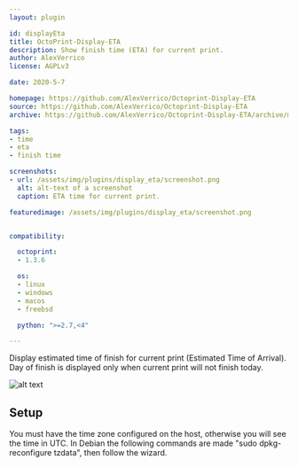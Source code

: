 ```yaml
---
layout: plugin

id: displayEta
title: OctoPrint-Display-ETA
description: Show finish time (ETA) for current print.
author: AlexVerrico
license: AGPLv3

date: 2020-5-7

homepage: https://github.com/AlexVerrico/Octoprint-Display-ETA
source: https://github.com/AlexVerrico/Octoprint-Display-ETA
archive: https://github.com/AlexVerrico/Octoprint-Display-ETA/archive/master.zip

tags:
- time
- eta
- finish time

screenshots:
- url: /assets/img/plugins/display_eta/screenshot.png
  alt: alt-text of a screenshot
  caption: ETA time for current print.

featuredimage: /assets/img/plugins/display_eta/screenshot.png


compatibility:

  octoprint:
  - 1.3.6

  os:
  - linux
  - windows
  - macos
  - freebsd

  python: ">=2.7,<4"

---
```


Display estimated time of finish for current print (Estimated Time of Arrival). Day of finish is displayed only when current print will not finish today.

![alt text](/assets/img/plugins/display_eta/screenshot.png)

## Setup


You must have the time zone configured on the host, otherwise you will see the time in UTC.
In Debian the following commands are made "sudo dpkg-reconfigure tzdata", then follow the wizard.
